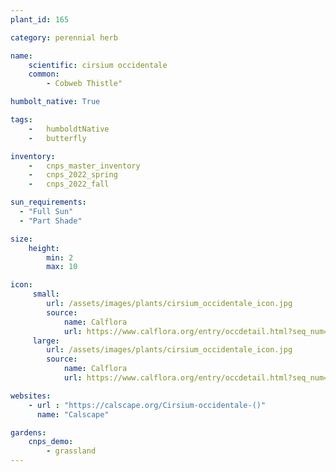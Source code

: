 ```yaml
---
plant_id: 165 

category: perennial herb

name: 
    scientific: cirsium occidentale
    common:  
        - Cobweb Thistle"    

humbolt_native: True

tags: 
    -   humboldtNative
    -   butterfly 

inventory: 
    -   cnps_master_inventory
    -   cnps_2022_spring
    -   cnps_2022_fall

sun_requirements:
  - "Full Sun"
  - "Part Shade"

size:
    height: 
        min: 2
        max: 10

icon: 
     small: 
        url: /assets/images/plants/cirsium_occidentale_icon.jpg
        source: 
            name: Calflora
            url: https://www.calflora.org/entry/occdetail.html?seq_num=mu20659 
     large: 
        url: /assets/images/plants/cirsium_occidentale_icon.jpg
        source: 
            name: Calflora
            url: https://www.calflora.org/entry/occdetail.html?seq_num=mu20659 

websites:
    - url : "https://calscape.org/Cirsium-occidentale-()" 
      name: "Calscape"

gardens:
    cnps_demo:
        - grassland
---
```

